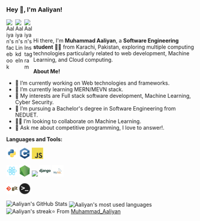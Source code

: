 <!-- <h3 title="Aaliyan"> Hi there! 👋</h3> -->

<!--
**** is a ✨ _special_ ✨ repository because its `README.md` (this file) appears on your GitHub profile.

Here are some ideas to get you started:

- 🔭 I’m currently working on ...
- 🌱 I’m currently learning ...
- 👯 I’m looking to collaborate on ...
- 🤔 I’m looking for help with ...
- 💬 Ask me about ...
- 📫 How to reach me: ...
- 😄 Pronouns: ...
- ⚡ Fun fact: ...
-->
<h3 title="hehehe"> Hey 👋, I'm Aaliyan!</h3>

<a href="mailto:aaliyan1230@gmail.com">
  <img align="left" alt="Aaliyan's facebook" width="24px" src="https://cdn.jsdelivr.net/npm/simple-icons@v3/icons/gmail.svg" />
</a>
<a href="https://www.linkedin.com/in/muhammad-aaliyan-8a031b209/">
  <img align="left" alt="Aaliyan's LinkdeIn" width="24px" src="https://cdn.jsdelivr.net/npm/simple-icons@v3/icons/linkedin.svg" />
</a>
<a href="https://www.instagram.com/aaliyan03/">
  <img align="left" alt="Aaliyan's Instagram" width="24px" src="https://cdn.jsdelivr.net/npm/simple-icons@v3/icons/instagram.svg" />
</a>


<br>
<br />

Hi there, I'm **Muhammad Aaliyan**, a **Software Engineering student** 👨‍💻 from Karachi, Pakistan, exploring multiple computing technologies particularly related to web development, Machine Learning, and Cloud computing.


  

**About Me!**

- 🔭 I’m currently working on Web technologies and frameworks.
- 🌱 I’m currently learning MERN/MEVN stack.
- 🤔 My interests are Full stack software development, Machine Learning, Cyber Security.
- 💼 I’m pursuing a Bachelor's degree in Software Engineering from NEDUET.
- 👨‍💻 I’m looking to collaborate on Machine Learning.
- 💬 Ask me about competitive programming, I love to answer!.

**Languages and Tools:**  


<code><img height="30" src="https://raw.githubusercontent.com/github/explore/80688e429a7d4ef2fca1e82350fe8e3517d3494d/topics/python/python.png"></code>
<code><img height="30" src="https://raw.githubusercontent.com/github/explore/80688e429a7d4ef2fca1e82350fe8e3517d3494d/topics/cpp/cpp.png"></code>
<code><img height="30" src="https://raw.githubusercontent.com/github/explore/80688e429a7d4ef2fca1e82350fe8e3517d3494d/topics/javascript/javascript.png"></code>

<code><img height="30" src="https://raw.githubusercontent.com/github/explore/80688e429a7d4ef2fca1e82350fe8e3517d3494d/topics/react/react.png"></code>
<code><img height="30" src="https://raw.githubusercontent.com/github/explore/80688e429a7d4ef2fca1e82350fe8e3517d3494d/topics/nodejs/nodejs.png"></code>
<code><img height="30" src="http://mongodb-js.github.io/leaf/mongodb-leaf_16x16@2x.png"></code>
<code><img height="30" src="https://raw.githubusercontent.com/github/explore/80688e429a7d4ef2fca1e82350fe8e3517d3494d/topics/django/django.png"></code>
<code><img height="30" src="https://raw.githubusercontent.com/github/explore/80688e429a7d4ef2fca1e82350fe8e3517d3494d/topics/mysql/mysql.png"></code>

<code><img height="30" src="https://raw.githubusercontent.com/github/explore/80688e429a7d4ef2fca1e82350fe8e3517d3494d/topics/git/git.png"></code>
<code><img height="30" src="https://raw.githubusercontent.com/github/explore/80688e429a7d4ef2fca1e82350fe8e3517d3494d/topics/terminal/terminal.png"></code>

<img src="https://github-readme-stats.vercel.app/api?username=aaliyan1230&show_icons=true&hide_border=false&count_private=true&theme=github_dark&count_private=true" alt="Aaliyan's GitHub Stats">
<img align="center" alt="Aaliyan's most used languages" src="https://github-readme-stats.vercel.app/api/top-langs/?username=aaliyan1230&layout=compact&langs_count=9&theme=github_dark&count_private=true&exclude_repo=Optifine-Mod-Coder-Pack-1.16.1,Projects"/>
<img src="https://github-readme-streak-stats.herokuapp.com?user=aaliyan1230&theme=github-dark-blue&count_private=true&date_format=M%20j%5B%2C%20Y%5D" alt="Aaliyan's streak")


⭐️ From [Muhammad_Aaliyan](https://github.com/aaliyan1230)

<!--
**aaliyan1230/aaliyan1230** is a ✨ _special_ ✨ repository because its `README.md` (this file) appears on your GitHub profile.

Here are some ideas to get you started:

 ...
 ...
- 👯 I’m looking to collaborate on ...
- 🤔 I’m looking for help with ...
- 💬 Ask me about ...
- 📫 How to reach me: ...
- 😄 Pronouns: ...
- ⚡ Fun fact: ...
-->
